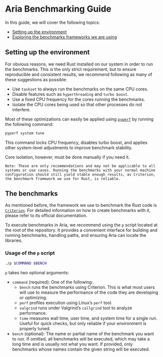 # Aria Benchmarking Guide

In this guide, we will cover the following topics:

- [Setting up the environment](setting-up-the-environment)
- [Exploring the benchmarks frameworks we are using](the-benchmarks)

## Setting up the environment

For obvious reasons, we need Rust installed on our system in order to run the benchmarks. This is the only strict requirement, but to ensure reproducible and consistent results, we recommend following as many of these suggestions as possible:

- Use `taskset` to always run the benchmarks on the same CPU cores.
- Disable features such as `hyperthreading` and `turbo boost`.
- Use a fixed CPU frequency for the cores running the benchmarks.
- Isolate the CPU cores being used so that other processes do not interfere.

Most of these optimizations can easily be applied using [`pyperf`](https://github.com/psf/pyperf) by running the following command:

```bash
pyperf system tune
```

This command locks CPU frequency, disables turbo boost, and applies other system-level adjustments to improve benchmark stability.

Core isolation, however, must be done manually if you need it.

```
Note: These are only recommendations and may not be applicable to all systems or use cases. Running the benchmarks with your normal machine configuration should still yield stable enough results, as Criterion, the benchmark framework we use for Rust, is reliable.
```

## The benchmarks

As mentioned before, the framework we use to benchmark the Rust code is [`Criterion`](https://crates.io/crates/criterion). For detailed information on how to create benchmarks with it, please refer to its official documentation.

To execute benchmarks in Aria, we recommend using the `p` script located at the root of the repository.
It provides a convenient interface for building and running benchmarks, handling paths, and ensuring Aria can locate the libraries.

### Usage of the `p` script

```bash
./p $COMMAND $BENCH
```

`p` takes two optional arguments:

- `command` (required): One of the following:. 
    - `bench` runs the benchmarks using Criterion. This is what most users will use to measure the performance of the code they are developing or optimizing.
    - `perf` profiles execution using Linux’s `perf` tool.
    - `valgrind` runs under Valgrind’s `callgrind` tool to analyze performance.
    - `time` measures wall time, user time, and system time for a single run. Useful for quick checks, but only reliable if your environment is properly tuned.
- `bench` (optional): The name or partial name of the benchmark you want to run. If omitted, all benchmarks will be executed, which may take a long time and is usually not what you want. If provided, only benchmarks whose names contain the given string will be executed.
